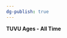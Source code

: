 ```yaml
---
dg-publish: true
---
```


<span><span><p dir="auto"><strong>TUVU Ages - All Time</strong></p></span></span><canvas height="0" width="0" style="display: block; box-sizing: border-box; height: 0px; width: 0px;"></canvas>
